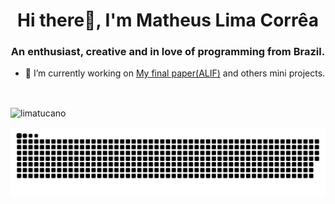 <h1 align="center">Hi there👋, I'm Matheus Lima Corrêa</h1>
<h3 align="center">An enthusiast, creative and in love of programming from Brazil.</h3>

- 🔭 I’m currently working on [My final paper(ALIF)](https://github.com/Limatucano/alif) and others mini projects.
<br>
<p><img align="center" src="https://github-readme-stats.vercel.app/api/top-langs?username=limatucano&show_icons=true&theme=dark&locale=en&layout=compact" alt="limatucano" /></p>

![Snake animation](https://github.com/limatucano/limatucano/blob/output/github-contribution-grid-snake.svg)
